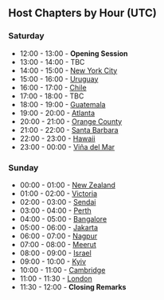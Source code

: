 ## Host Chapters by Hour (UTC)
### Saturday
* 12:00 - 13:00 - **Opening Session**
* 13:00 - 14:00 - TBC
* 14:00 - 15:00 - [New York City](https://wiki.owasp.org/index.php/New_York_City) 
* 15:00 - 16:00 - [Uruguay](/www-chapter-uruguay/)
* 16:00 - 17:00 - [Chile](/www-chapter-chile/)
* 17:00 - 18:00 - TBC
* 18:00 - 19:00 - [Guatemala](/www-chapter-guatemala/)
* 19:00 - 20:00 - [Atlanta](/www-chapter-atlanta/)
* 20:00 - 21:00 - [Orange County](/www-chapter-orange-county/)
* 21:00 - 22:00 - [Santa Barbara](/www-chapter-santa-barbara/)
* 22:00 - 23:00 - [Hawaii](https://wiki.owasp.org/index.php/Hawaii)
* 23:00 - 00:00 - [Viña del Mar](/www-chapter-vina-del-mar/)

### Sunday
* 00:00 - 01:00 - [New Zealand](/www-chapter-new-zealand/)
* 01:00 - 02:00 - [Victoria](/www-chapter-victoria/)
* 02:00 - 03:00 - [Sendai](https://wiki.owasp.org/index.php/Sendai)
* 03:00 - 04:00 - [Perth](https://wiki.owasp.org/index.php/Perth_Australia)
* 04:00 - 05:00 - [Bangalore](/www-chapter-bangalore/)
* 05:00 - 06:00 - [Jakarta](/www-chapter-jakarta/)
* 06:00 - 07:00 - [Nagpur](/www-chapter-nagpur/)
* 07:00 - 08:00 - [Meerut](/www-chapter-meerut/)
* 08:00 - 09:00 - [Israel](/www-chapter-israel/)
* 09:00 - 10:00 - [Kyiv](https://wiki.owasp.org/index.php/Kyiv)
* 10:00 - 11:00 - [Cambridge](/www-chapter-cambridge/)
* 11:00 - 11:30 - [London](/www-chapter-london/)
* 11:30 - 12:00 - **Closing Remarks**